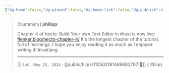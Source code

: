 ```yaml
---
{"dg-home":false,"dg-pinned":false,"dg-home-link":false,"dg-publish":true,"type":"blip","disabled rules":["yaml-title","yaml-title-alias","file-name-heading"],"title":"philipp on mastodon @ 2024-05-25","created-date":"2024-05-25T14:24:16","id":112502181469682780,"updated-date":"2025-05-02T08:50:44","dg-path":"blips/112502181469682787.md","permalink":"/blips/112502181469682787/","dgPassFrontmatter":true,"created":"2024-05-25T14:24:16","updated":"2025-05-02T08:50:44"}
---
```


> [!summary] **philipp**:
>
> Chapter 4 of hecto: Build Your own Text Editor in #rust is now live: [flenker.blog/hecto-chapter-4/](https://www.flenker.blog/hecto-chapter-4/)
> It's the longest chapter of the tutorial, full of learnings. I hope you enjoy reading it as much as I enjoyed writing it!
> #rustlang
> - - -
>
> 🗓️ `Sat, May 25, 2024` · [[public/blips/112502181469682787\|🔗]]
{ #blip}

